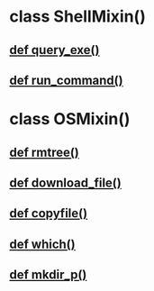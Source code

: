 # class ShellMixin()

## <a href="https://github.com/escapewindow/mozharness/blob/master/mozharness/base/script.py#L324">def query_exe()</a>

## <a href="https://github.com/escapewindow/mozharness/blob/master/mozharness/base/script.py#L324">def run_command()</a>


# class OSMixin()

## <a href="https://github.com/escapewindow/mozharness/blob/master/mozharness/base/script.py#L324">def rmtree()</a>

## <a href="https://github.com/escapewindow/mozharness/blob/master/mozharness/base/script.py#L324">def download_file()</a>

## <a href="https://github.com/escapewindow/mozharness/blob/master/mozharness/base/script.py#L324">def copyfile()</a>

## <a href="https://github.com/escapewindow/mozharness/blob/master/mozharness/base/script.py#L324">def which()</a>

## <a href="https://github.com/escapewindow/mozharness/blob/master/mozharness/base/script.py#L324">def mkdir_p()</a>
